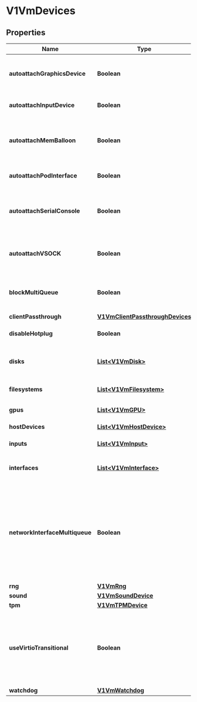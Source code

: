 # V1VmDevices

## Properties
Name | Type | Description | Notes
------------ | ------------- | ------------- | -------------
**autoattachGraphicsDevice** | **Boolean** | Whether to attach the default graphics device or not. VNC will not be available if set to false. Defaults to true. |  [optional]
**autoattachInputDevice** | **Boolean** | Whether to attach an Input Device. Defaults to false. |  [optional]
**autoattachMemBalloon** | **Boolean** | Whether to attach the Memory balloon device with default period. Period can be adjusted in virt-config. Defaults to true. |  [optional]
**autoattachPodInterface** | **Boolean** | Whether to attach a pod network interface. Defaults to true. |  [optional]
**autoattachSerialConsole** | **Boolean** | Whether to attach the default serial console or not. Serial console access will not be available if set to false. Defaults to true. |  [optional]
**autoattachVSOCK** | **Boolean** | Whether to attach the VSOCK CID to the VM or not. VSOCK access will be available if set to true. Defaults to false. |  [optional]
**blockMultiQueue** | **Boolean** | Whether or not to enable virtio multi-queue for block devices. Defaults to false. |  [optional]
**clientPassthrough** | [**V1VmClientPassthroughDevices**](V1VmClientPassthroughDevices.md) |  |  [optional]
**disableHotplug** | **Boolean** | DisableHotplug disabled the ability to hotplug disks. |  [optional]
**disks** | [**List&lt;V1VmDisk&gt;**](V1VmDisk.md) | Disks describes disks, cdroms and luns which are connected to the vmi. |  [optional]
**filesystems** | [**List&lt;V1VmFilesystem&gt;**](V1VmFilesystem.md) | Filesystems describes filesystem which is connected to the vmi. |  [optional]
**gpus** | [**List&lt;V1VmGPU&gt;**](V1VmGPU.md) | Whether to attach a GPU device to the vmi. |  [optional]
**hostDevices** | [**List&lt;V1VmHostDevice&gt;**](V1VmHostDevice.md) | Whether to attach a host device to the vmi. |  [optional]
**inputs** | [**List&lt;V1VmInput&gt;**](V1VmInput.md) | Inputs describe input devices |  [optional]
**interfaces** | [**List&lt;V1VmInterface&gt;**](V1VmInterface.md) | Interfaces describe network interfaces which are added to the vmi. |  [optional]
**networkInterfaceMultiqueue** | **Boolean** | If specified, virtual network interfaces configured with a virtio bus will also enable the vhost multiqueue feature for network devices. The number of queues created depends on additional factors of the VirtualMachineInstance, like the number of guest CPUs. |  [optional]
**rng** | [**V1VmRng**](V1VmRng.md) |  |  [optional]
**sound** | [**V1VmSoundDevice**](V1VmSoundDevice.md) |  |  [optional]
**tpm** | [**V1VmTPMDevice**](V1VmTPMDevice.md) |  |  [optional]
**useVirtioTransitional** | **Boolean** | Fall back to legacy virtio 0.9 support if virtio bus is selected on devices. This is helpful for old machines like CentOS6 or RHEL6 which do not understand virtio_non_transitional (virtio 1.0). |  [optional]
**watchdog** | [**V1VmWatchdog**](V1VmWatchdog.md) |  |  [optional]
